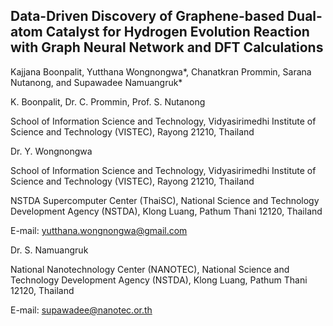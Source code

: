## Data-Driven Discovery of Graphene-based Dual-atom Catalyst for Hydrogen Evolution Reaction with Graph Neural Network and DFT Calculations 

Kajjana Boonpalit, Yutthana Wongnongwa*, Chanatkran Prommin, Sarana Nutanong, and Supawadee Namuangruk* 

K. Boonpalit, Dr. C. Prommin, Prof. S. Nutanong

School of Information Science and Technology, Vidyasirimedhi Institute of Science and Technology (VISTEC), Rayong 21210, Thailand

Dr. Y. Wongnongwa

School of Information Science and Technology, Vidyasirimedhi Institute of Science and Technology (VISTEC), Rayong 21210, Thailand

NSTDA Supercomputer Center (ThaiSC), National Science and Technology Development Agency (NSTDA), Klong Luang, Pathum Thani 12120, Thailand

E-mail: yutthana.wongnongwa@gmail.com

Dr. S. Namuangruk

National Nanotechnology Center (NANOTEC), National Science and Technology Development Agency (NSTDA), Klong Luang, Pathum Thani 12120, Thailand

E-mail: supawadee@nanotec.or.th
